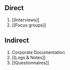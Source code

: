 ## Direct
1. [[Interviews]]
2. [[Focus groups]]
## Indirect
1. Corporate Documentation
2. [[Logs & Notes]]
3. [[Questionnaires]]